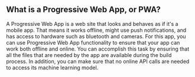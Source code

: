 ## What is a Progressive Web App, or PWA?

A Progressive Web App is a web site that looks and behaves as if it's a mobile app. That means it works offline, might use push notifications, and has access to hardware such as bluetooth and cameras. For this app, you can use Progressive Web App functionality to ensure that your app can work both offline and online. You can accomplish this task by ensuring that all the files that are needed by the app are available during the build process. In addition, you can make sure that no online API calls are needed to access its machine learning model.
